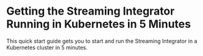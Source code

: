 # Getting the Streaming Integrator Running in Kubernetes in 5 Minutes

This quick start guide gets you to start and run the Streaming Integrator in a Kubernetes cluster in 5 minutes.